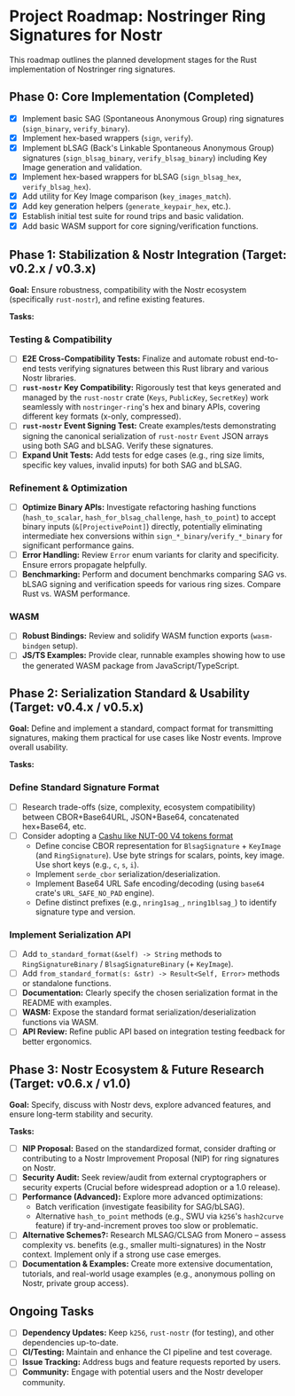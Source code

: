 # Project Roadmap: Nostringer Ring Signatures for Nostr

This roadmap outlines the planned development stages for the Rust implementation of Nostringer ring signatures.

## Phase 0: Core Implementation (Completed)

- [x] Implement basic SAG (Spontaneous Anonymous Group) ring signatures (`sign_binary`, `verify_binary`).
- [x] Implement hex-based wrappers (`sign`, `verify`).
- [x] Implement bLSAG (Back's Linkable Spontaneous Anonymous Group) signatures (`sign_blsag_binary`, `verify_blsag_binary`) including Key Image generation and validation.
- [x] Implement hex-based wrappers for bLSAG (`sign_blsag_hex`, `verify_blsag_hex`).
- [x] Add utility for Key Image comparison (`key_images_match`).
- [x] Add key generation helpers (`generate_keypair_hex`, etc.).
- [x] Establish initial test suite for round trips and basic validation.
- [x] Add basic WASM support for core signing/verification functions.

## Phase 1: Stabilization & Nostr Integration (Target: v0.2.x / v0.3.x)

**Goal:** Ensure robustness, compatibility with the Nostr ecosystem (specifically `rust-nostr`), and refine existing features.

**Tasks:**

### Testing & Compatibility

- [ ] **E2E Cross-Compatibility Tests:** Finalize and automate robust end-to-end tests verifying signatures between this Rust library and various Nostr libraries.
- [ ] **`rust-nostr` Key Compatibility:** Rigorously test that keys generated and managed by the `rust-nostr` crate (`Keys`, `PublicKey`, `SecretKey`) work seamlessly with `nostringer-ring`'s hex and binary APIs, covering different key formats (x-only, compressed).
- [ ] **`rust-nostr` Event Signing Test:** Create examples/tests demonstrating signing the canonical serialization of `rust-nostr` `Event` JSON arrays using both SAG and bLSAG. Verify these signatures.
- [ ] **Expand Unit Tests:** Add tests for edge cases (e.g., ring size limits, specific key values, invalid inputs) for both SAG and bLSAG.

### Refinement & Optimization

- [ ] **Optimize Binary APIs:** Investigate refactoring hashing functions (`hash_to_scalar`, `hash_for_blsag_challenge`, `hash_to_point`) to accept binary inputs (`&[ProjectivePoint]`) directly, potentially eliminating intermediate hex conversions within `sign_*_binary`/`verify_*_binary` for significant performance gains.
- [ ] **Error Handling:** Review `Error` enum variants for clarity and specificity. Ensure errors propagate helpfully.
- [ ] **Benchmarking:** Perform and document benchmarks comparing SAG vs. bLSAG signing and verification speeds for various ring sizes. Compare Rust vs. WASM performance.

### WASM

- [ ] **Robust Bindings:** Review and solidify WASM function exports (`wasm-bindgen` setup).
- [ ] **JS/TS Examples:** Provide clear, runnable examples showing how to use the generated WASM package from JavaScript/TypeScript.

## Phase 2: Serialization Standard & Usability (Target: v0.4.x / v0.5.x)

**Goal:** Define and implement a standard, compact format for transmitting signatures, making them practical for use cases like Nostr events. Improve overall usability.

**Tasks:**

### Define Standard Signature Format

- [ ] Research trade-offs (size, complexity, ecosystem compatibility) between CBOR+Base64URL, JSON+Base64, concatenated hex+Base64, etc.
- [ ] Consider adopting a [Cashu like NUT-00 V4 tokens format](https://github.com/cashubtc/nuts/blob/main/00.md#v4-tokens)
  - Define concise CBOR representation for `BlsagSignature` + `KeyImage` (and `RingSignature`). Use byte strings for scalars, points, key image. Use short keys (e.g., `c`, `s`, `i`).
  - Implement `serde_cbor` serialization/deserialization.
  - Implement Base64 URL Safe encoding/decoding (using `base64` crate's `URL_SAFE_NO_PAD` engine).
  - Define distinct prefixes (e.g., `nring1sag_`, `nring1blsag_`) to identify signature type and version.

### Implement Serialization API

- [ ] Add `to_standard_format(&self) -> String` methods to `RingSignatureBinary` / `BlsagSignatureBinary` (+ `KeyImage`).
- [ ] Add `from_standard_format(s: &str) -> Result<Self, Error>` methods or standalone functions.
- [ ] **Documentation:** Clearly specify the chosen serialization format in the README with examples.
- [ ] **WASM:** Expose the standard format serialization/deserialization functions via WASM.
- [ ] **API Review:** Refine public API based on integration testing feedback for better ergonomics.

## Phase 3: Nostr Ecosystem & Future Research (Target: v0.6.x / v1.0)

**Goal:** Specify, discuss with Nostr devs, explore advanced features, and ensure long-term stability and security.

**Tasks:**

- [ ] **NIP Proposal:** Based on the standardized format, consider drafting or contributing to a Nostr Improvement Proposal (NIP) for ring signatures on Nostr.
- [ ] **Security Audit:** Seek review/audit from external cryptographers or security experts (Crucial before widespread adoption or a 1.0 release).
- [ ] **Performance (Advanced):** Explore more advanced optimizations:
  - Batch verification (investigate feasibility for SAG/bLSAG).
  - Alternative `hash_to_point` methods (e.g., SWU via `k256`'s `hash2curve` feature) if try-and-increment proves too slow or problematic.
- [ ] **Alternative Schemes?:** Research MLSAG/CLSAG from Monero – assess complexity vs. benefits (e.g., smaller multi-signatures) in the Nostr context. Implement only if a strong use case emerges.
- [ ] **Documentation & Examples:** Create more extensive documentation, tutorials, and real-world usage examples (e.g., anonymous polling on Nostr, private group access).

## Ongoing Tasks

- [ ] **Dependency Updates:** Keep `k256`, `rust-nostr` (for testing), and other dependencies up-to-date.
- [ ] **CI/Testing:** Maintain and enhance the CI pipeline and test coverage.
- [ ] **Issue Tracking:** Address bugs and feature requests reported by users.
- [ ] **Community:** Engage with potential users and the Nostr developer community.
